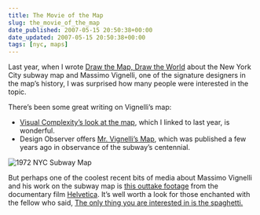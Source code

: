 ```yaml
---
title: The Movie of the Map
slug: the_movie_of_the_map
date_published: 2007-05-15 20:50:38+00:00
date_updated: 2007-05-15 20:50:38+00:00
tags: [nyc, maps]
---
```

Last year, when I wrote [Draw the Map, Draw the World](/2006/09/draw-the-map-dr.html) about the New York City subway map and Massimo Vignelli, one of the signature designers in the map’s history, I was surprised how many people were interested in the topic.

There’s been some great writing on Vignelli’s map:

- [Visual Complexity’s look at the map](http://www.visualcomplexity.com/vc/project_details.cfm?index=266&amp;id=266&amp;domain=), which I linked to last year, is wonderful.
- Design Observer offers [Mr. Vignelli’s Map](http://www.designobserver.com/archives/000218.html), which was published a few years ago in observance of the subway’s centennial.

![1972 NYC Subway Map](/images/nyc-subway-map-1972.jpg)

But perhaps one of the coolest recent bits of media about Massimo Vignelli and his work on the subway map is [this outtake footage](http://www.helveticafilm.com/vignellimap.html) from the documentary film [Helvetica](http://www.helveticafilm.com/). It’s well worth a look for those enchanted with the fellow who said, [The only thing you are interested in is the spaghetti.](/2006/09/draw-the-map-dr.html)
